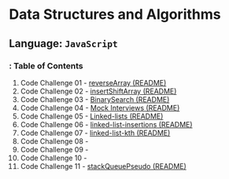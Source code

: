 # Data Structures and Algorithms

## Language: `JavaScript`

### : Table of Contents

1. Code Challenge 01 - [reverseArray (README)](/javascript/array/reverseArray/README.md)
2. Code Challenge 02 - [insertShiftArray (README)](/javascript/array/insertShiftArray/README.md )
3. Code Challenge 03 - [BinarySearch (README)](/javascript/array/binarySearch/README.md)
4. Code Challenge 04 - [Mock Interviews (README)]()
5. Code Challenge 05 - [Linked-lists (README)](/javascript/linkedList/singlyLinkedLists/README.md)
6. Code Challenge 06 - [linked-list-insertions (README)](/linkedLists/linkedListInsertions/README.md)
7. Code Challenge 07 - [linked-list-kth (README)](/javascript/linkedLists/linkedListKth/README.md)
8. Code Challenge 08 - []()
9. Code Challenge 09 - []()
10. Code Challenge 10 - []()
11. Code Challenge 11 - [stackQueuePseudo (README)](/javascript/linkedLists/stackQueuePseudo/README.md)